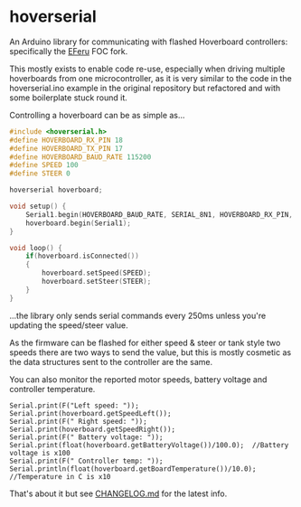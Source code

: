 # hoverserial
An Arduino library for communicating with flashed Hoverboard controllers: specifically the [EFeru](https://github.com/EFeru/hoverboard-firmware-hack-FOC) FOC fork.

This mostly exists to enable code re-use, especially when driving multiple hoverboards from one microcontroller, as it is very similar to the code in the hoverserial.ino example in the original repository but refactored and with some boilerplate stuck round it.

Controlling a hoverboard can be as simple as...

```c++
#include <hoverserial.h>
#define HOVERBOARD_RX_PIN 18
#define HOVERBOARD_TX_PIN 17
#define HOVERBOARD_BAUD_RATE 115200
#define SPEED 100
#define STEER 0

hoverserial hoverboard;

void setup() {
	Serial1.begin(HOVERBOARD_BAUD_RATE, SERIAL_8N1, HOVERBOARD_RX_PIN, HOVERBOARD_TX_PIN);
	hoverboard.begin(Serial1);
}

void loop() {
    if(hoverboard.isConnected())
    {
        hoverboard.setSpeed(SPEED);
        hoverboard.setSteer(STEER);
    }
}
```

...the library only sends serial commands every 250ms unless you're updating the speed/steer value.

As the firmware can be flashed for either speed & steer or tank style two speeds there are two ways to send the value, but this is mostly cosmetic as the data structures sent to the controller are the same.

You can also monitor the reported motor speeds, battery voltage and controller temperature.

    Serial.print(F("Left speed: "));
    Serial.print(hoverboard.getSpeedLeft());
    Serial.print(F(" Right speed: "));
    Serial.print(hoverboard.getSpeedRight());
    Serial.print(F(" Battery voltage: "));
    Serial.print(float(hoverboard.getBatteryVoltage())/100.0);  //Battery voltage is x100
    Serial.print(F(" Controller temp: "));
    Serial.println(float(hoverboard.getBoardTemperature())/10.0);  //Temperature in C is x10

That's about it but see [CHANGELOG.md](CHANGELOG.md) for the latest info.
